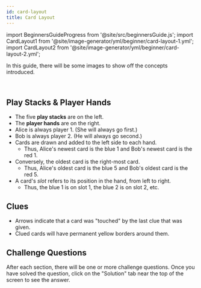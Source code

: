 ```yaml
---
id: card-layout
title: Card Layout
---
```


import BeginnersGuideProgress from '@site/src/beginnersGuide.js';
import CardLayout1 from '@site/image-generator/yml/beginner/card-layout-1.yml';
import CardLayout2 from '@site/image-generator/yml/beginner/card-layout-2.yml';

<BeginnersGuideProgress id="card-layout" />

In this guide, there will be some images to show off the concepts introduced.

<br />

## Play Stacks & Player Hands

- The five **play stacks** are on the left.
- The **player hands** are on the right.
- Alice is always player 1. (She will always go first.)
- Bob is always player 2. (He will always go second.)
- Cards are drawn and added to the left side to each hand.
  - Thus, Alice's newest card is the blue 1 and Bob's newest card is the red 1.
- Conversely, the oldest card is the right-most card.
  - Thus, Alice's oldest card is the blue 5 and Bob's oldest card is the red 5.
- A card's *slot* refers to its position in the hand, from left to right.
  - Thus, the blue 1 is on slot 1, the blue 2 is on slot 2, etc.

<CardLayout1 />

## Clues

- Arrows indicate that a card was "touched" by the last clue that was given.
- Clued cards will have permanent yellow borders around them.

<CardLayout2 />

## Challenge Questions

After each section, there will be one or more challenge questions. Once you have solved the question, click on the "Solution" tab near the top of the screen to see the answer.
